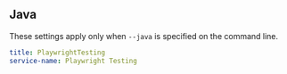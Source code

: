 ## Java

These settings apply only when `--java` is specified on the command line.

```yaml $(java)
title: PlaywrightTesting
service-name: Playwright Testing
```
